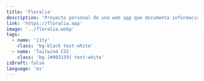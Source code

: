 ```yaml
---
title: 'Floralia'
description: 'Proyecto personal de una web app que documenta información sobre plantas de huerto y jardín. En constante desarrollo y crecimiento. Versión Beta.'
link: 'https://floralia.app'
image: '../floralia.webp'
tags:
  - name: '11ty'
    class: 'bg-black text-white'
  - name: 'Tailwind CSS'
    class: 'bg-[#003159] text-white'
isDraft: false
language: 'es'
---
```

